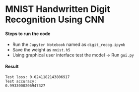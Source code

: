 # MNIST Handwritten Digit Recognition Using CNN

#### Steps to run the code
<ul>
<li>Run the <code>Jupyter Notebook</code> named as <code>digit_recog.ipynb</code></li>
<li>Save the weight as <code>mnist.h5</code></li>
<li>Using graphical user interface test the model -> Run <code>gui.py</code></li>
</ul>

#### Result
<code>Test loss: 0.0241182143806917 </code> <br>
<code>Test accuracy: 0.9933000206947327</code>
